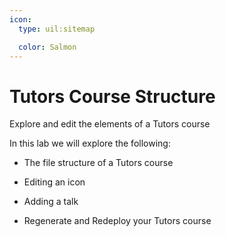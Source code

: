 ```yaml
---
icon:
  type: uil:sitemap

  color: Salmon
---
```


# Tutors Course Structure

Explore and edit the elements of a Tutors course

In this lab we will explore the following:

- The file structure of a Tutors course

- Editing an icon

- Adding a talk

- Regenerate and Redeploy your Tutors course
